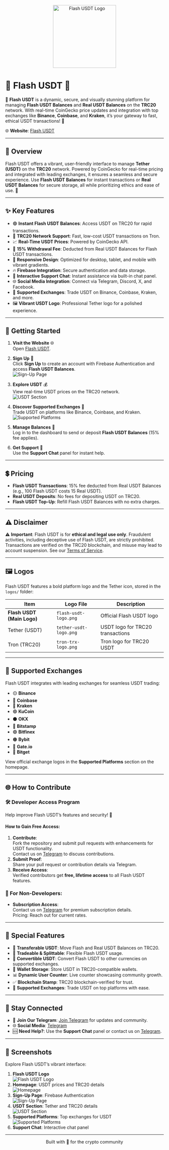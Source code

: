 <p align="center">
  <img src="logos/tether-usdt-logo.png" alt="Flash USDT Logo" width="200">
</p>

# 🌟 Flash USDT 💎

🔐 **Flash USDT** is a dynamic, secure, and visually stunning platform for managing **Flash USDT Balances** and **Real USDT Balances** on the **TRC20** network. With real-time CoinGecko price updates and integration with top exchanges like **Binance**, **Coinbase**, and **Kraken**, it’s your gateway to fast, ethical USDT transactions! 🚀

🌐 **Website**: [Flash USDT](https://flash-cryptov2.netlify.app)

---

## 🎉 Overview

Flash USDT offers a vibrant, user-friendly interface to manage **Tether (USDT)** on the **TRC20** network. Powered by CoinGecko for real-time pricing and integrated with leading exchanges, it ensures a seamless and secure experience. Use **Flash USDT Balances** for instant transactions or **Real USDT Balances** for secure storage, all while prioritizing ethics and ease of use. 🌈

---

## ✨ Key Features

- 🟢 **Instant Flash USDT Balances**: Access USDT on TRC20 for rapid transactions.
- 🔗 **TRC20 Network Support**: Fast, low-cost USDT transactions on Tron.
- 📈 **Real-Time USDT Prices**: Powered by CoinGecko API.
- 💸 **15% Withdrawal Fee**: Deducted from Real USDT Balances for Flash USDT transactions.
- 📱 **Responsive Design**: Optimized for desktop, tablet, and mobile with vibrant gradients.
- 🔥 **Firebase Integration**: Secure authentication and data storage.
- 💬 **Interactive Support Chat**: Instant assistance via built-in chat panel.
- 🌐 **Social Media Integration**: Connect via Telegram, Discord, X, and Facebook.
- 🏦 **Supported Exchanges**: Trade USDT on Binance, Coinbase, Kraken, and more.
- 🖼️ **Vibrant USDT Logo**: Professional Tether logo for a polished experience.

---

## 🚀 Getting Started

1. **Visit the Website** 🌐  
   Open [Flash USDT](https://flash-cryptov2.netlify.app).

2. **Sign Up** 🔐  
   Click **Sign Up** to create an account with Firebase Authentication and access **Flash USDT Balances**.  
   ![Sign-Up Page](logos/sign-up.png)

3. **Explore USDT** 💰  
   View real-time USDT prices on the TRC20 network.  
   ![USDT Section](logos/crypto-section.png)

4. **Discover Supported Exchanges** 🏦  
   Trade USDT on platforms like Binance, Coinbase, and Kraken.  
   ![Supported Platforms](logos/platforms-section.png)

5. **Manage Balances** 💸  
   Log in to the dashboard to send or deposit **Flash USDT Balances** (15% fee applies).

6. **Get Support** 💬  
   Use the **Support Chat** panel for instant help.

---

## 💲 Pricing

- **Flash USDT Transactions**: 15% fee deducted from Real USDT Balances (e.g., 100 Flash USDT costs 15 Real USDT).
- **Real USDT Deposits**: No fees for depositing USDT on TRC20.
- **Flash USDT Top-Up**: Refill Flash USDT Balances with no extra charges.

---

## ⚠️ Disclaimer

⚠️ **Important**: Flash USDT is for **ethical and legal use only**. Fraudulent activities, including deceptive use of Flash USDT, are strictly prohibited. Transactions are verified on the TRC20 blockchain, and misuse may lead to account suspension. See our [Terms of Service](#).

---

## 🖼️ Logos

Flash USDT features a bold platform logo and the Tether icon, stored in the `logos/` folder:

| Item                     | Logo File                   | Description                        |
|--------------------------|-----------------------------|------------------------------------|
| **Flash USDT (Main Logo)** | `flash-usdt-logo.png`      | Official Flash USDT logo           |
| Tether (USDT)            | `tether-usdt-logo.png`      | USDT logo for TRC20 transactions   |
| Tron (TRC20)             | `tron-trx-logo.png`         | Tron logo for TRC20 USDT           |

---

## 🏦 Supported Exchanges

Flash USDT integrates with leading exchanges for seamless USDT trading:

- 🟡 **Binance**
- 🔵 **Coinbase**
- 🐙 **Kraken**
- 🟢 **KuCoin**
- ⚫ **OKX**
- 🔴 **Bitstamp**
- 🟣 **Bitfinex**
- 🟠 **Bybit**
- 🔷 **Gate.io**
- 🔺 **Bitget**

View official exchange logos in the **Supported Platforms** section on the homepage.

---

## 🌐 How to Contribute

### 🛠️ Developer Access Program

Help improve Flash USDT’s features and security! 🌟

#### How to Gain Free Access:
1. **Contribute**:  
   Fork the repository and submit pull requests with enhancements for USDT functionality.  
   Contact us on [Telegram](https://t.me/Mistreccv) to discuss contributions.
2. **Submit Proof**:  
   Share your pull request or contribution details via Telegram.
3. **Receive Access**:  
   Verified contributors get **free, lifetime access** to all Flash USDT features.

### 🙌 For Non-Developers:
- **Subscription Access**:  
  Contact us on [Telegram](https://t.me/Mistreccv) for premium subscription details.  
  Pricing: Reach out for current rates.

---

## 💎 Special Features

- 🔄 **Transferable USDT**: Move Flash and Real USDT Balances on TRC20.
- 🤝 **Tradeable & Splittable**: Flexible Flash USDT usage.
- 🔀 **Convertible USDT**: Convert Flash USDT to other currencies on supported exchanges.
- 💼 **Wallet Storage**: Store USDT in TRC20-compatible wallets.
- 📊 **Dynamic User Counter**: Live counter showcasing community growth.
- ✅ **Blockchain Stamp**: TRC20 blockchain-verified for trust.
- 🏦 **Supported Exchanges**: Trade USDT on top platforms with ease.

---

## 📲 Stay Connected

- 📩 **Join Our Telegram**: [Join Telegram](https://t.me/Mistreccv) for updates and community.  
- 🌐 **Social Media**: [ Telegram](https://telegram.org)  
- 🆘 **Need Help?**: Use the **Support Chat** panel or contact us on [Telegram](https://t.me/Mistreccv).

---

## 📸 Screenshots

Explore Flash USDT’s vibrant interface:

1. **Flash USDT Logo**  
   ![Flash USDT Logo](logos/flash-crypto-logo.png)
2. **Homepage**: USDT prices and TRC20 details  
   ![Homepage](logos/homepage.png)
3. **Sign-Up Page**: Firebase Authentication  
   ![Sign-Up Page](logos/sign-up.png)
4. **USDT Section**: Tether and TRC20 details  
   ![USDT Section](logos/crypto-section.png)
5. **Supported Platforms**: Top exchanges for USDT  
   ![Supported Platforms](logos/platforms-section.png)
6. **Support Chat**: Interactive chat panel

---

<p align="center">
  Built with 💖 for the crypto community
</p>
